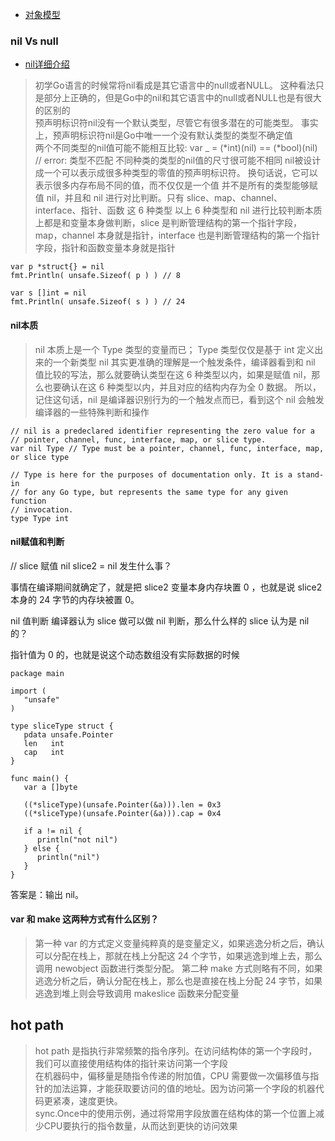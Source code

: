 


* [对象模型](http://r12f.com/posts/learning-golang-object-model-struct/)


### nil Vs null

* [nil详细介绍](https://zhuanlan.zhihu.com/p/531802029)

>初学Go语言的时候常将nil看成是其它语言中的null或者NULL。 这种看法只是部分上正确的，但是Go中的nil和其它语言中的null或者NULL也是有很大的区别的    
>预声明标识符nil没有一个默认类型，尽管它有很多潜在的可能类型。 事实上，预声明标识符nil是Go中唯一一个没有默认类型的类型不确定值     
>两个不同类型的nil值可能不能相互比较:  var _ = (*int)(nil) == (*bool)(nil) // error: 类型不匹配
>不同种类的类型的nil值的尺寸很可能不相同
>nil被设计成一个可以表示成很多种类型的零值的预声明标识符。 换句话说，它可以表示很多内存布局不同的值，而不仅仅是一个值
>并不是所有的类型能够赋值 nil，并且和 nil 进行对比判断。只有 slice、map、channel、interface、指针、函数 这 6 种类型
>以上 6 种类型和 nil 进行比较判断本质上都是和变量本身做判断，slice 是判断管理结构的第一个指针字段，map，channel 本身就是指针，interface 也是判断管理结构的第一个指针字段，指针和函数变量本身就是指针   
```
var p *struct{} = nil
fmt.Println( unsafe.Sizeof( p ) ) // 8

var s []int = nil
fmt.Println( unsafe.Sizeof( s ) ) // 24
```

#### nil本质


>nil 本质上是一个 Type 类型的变量而已；
>Type 类型仅仅是基于 int 定义出来的一个新类型
>nil 其实更准确的理解是一个触发条件，编译器看到和 nil 值比较的写法，那么就要确认类型在这 6 种类型以内，如果是赋值 nil，那么也要确认在这 6 种类型以内，并且对应的结构内存为全 0 数据。 所以，记住这句话，nil 是编译器识别行为的一个触发点而已，看到这个 nil 会触发编译器的一些特殊判断和操作

```
// nil is a predeclared identifier representing the zero value for a
// pointer, channel, func, interface, map, or slice type.
var nil Type // Type must be a pointer, channel, func, interface, map, or slice type

// Type is here for the purposes of documentation only. It is a stand-in
// for any Go type, but represents the same type for any given function
// invocation.
type Type int

```

#### nil赋值和判断
// slice 赋值 nil
slice2 = nil
发生什么事？

事情在编译期间就确定了，就是把 slice2 变量本身内存块置 0 ，也就是说 slice2 本身的 24 字节的内存块被置 0。

nil 值判断
编译器认为 slice 做可以做 nil 判断，那么什么样的 slice 认为是 nil 的？

指针值为 0 的，也就是说这个动态数组没有实际数据的时候

```
package main

import (
   "unsafe"
)

type sliceType struct {
   pdata unsafe.Pointer
   len   int
   cap   int
}

func main() {
   var a []byte

   ((*sliceType)(unsafe.Pointer(&a))).len = 0x3
   ((*sliceType)(unsafe.Pointer(&a))).cap = 0x4

   if a != nil {
      println("not nil")
   } else {
      println("nil")
   }
}
```
答案是：输出 nil。

#### var 和 make 这两种方式有什么区别？

>第一种 var 的方式定义变量纯粹真的是变量定义，如果逃逸分析之后，确认可以分配在栈上，那就在栈上分配这 24 个字节，如果逃逸到堆上去，那么调用 newobject 函数进行类型分配。
>第二种 make 方式则略有不同，如果逃逸分析之后，确认分配在栈上，那么也是直接在栈上分配 24 字节，如果逃逸到堆上则会导致调用 makeslice 函数来分配变量


## hot path
>hot path 是指执行非常频繁的指令序列。在访问结构体的第一个字段时，我们可以直接使用结构体的指针来访问第一个字段    
>在机器码中，偏移量是随指令传递的附加值，CPU 需要做一次偏移值与指针的加法运算，才能获取要访问的值的地址。因为访问第一个字段的机器代码更紧凑，速度更快。    
>sync.Once中的使用示例，通过将常用字段放置在结构体的第一个位置上减少CPU要执行的指令数量，从而达到更快的访问效果     